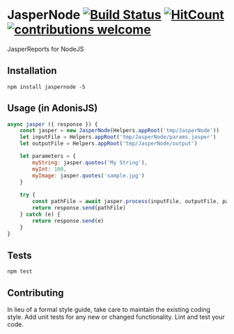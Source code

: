 # JasperNode [![Build Status](https://travis-ci.org/ahmadarif/JasperNode.svg?branch=master)](https://travis-ci.org/ahmadarif/JasperNode) [![HitCount](http://hits.dwyl.io/ahmadarif/JasperNode.svg)](http://hits.dwyl.io/ahmadarif/JasperNode) [![contributions welcome](https://img.shields.io/badge/contributions-welcome-brightgreen.svg?style=flat)](https://github.com/ahmadarif/JasperNode/issues)

JasperReports for NodeJS

## Installation
    npm install jaspernode -S

## Usage (in AdonisJS)

```js
async jasper ({ response }) {
    const jasper = new JasperNode(Helpers.appRoot('tmp/JasperNode'))
    let inputFile = Helpers.appRoot('tmp/JasperNode/params.jasper')
    let outputFile = Helpers.appRoot('tmp/JasperNode/output')

    let parameters = {
        myString: jasper.quotes('My String'),
        myInt: 100,
        myImage: jasper.quotes('sample.jpg')
    }
    
    try {   
        const pathFile = await jasper.process(inputFile, outputFile, parameters).execute()
        return response.send(pathFile)
    } catch (e) {
        return response.send(e)
    }
}
```

## Tests
    npm test

## Contributing

In lieu of a formal style guide, take care to maintain the existing coding style. Add unit tests for any new or changed functionality. Lint and test your code.
